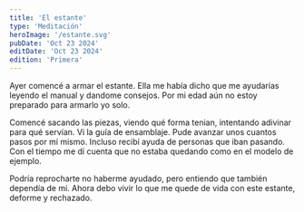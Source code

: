 ```yaml
---
title: 'El estante'
type: 'Meditación'
heroImage: '/estante.svg'
pubDate: 'Oct 23 2024'
editDate: 'Oct 23 2024'
edition: 'Primera'
---
```


Ayer comencé a armar el estante. Ella me había dicho que me ayudarías leyendo el manual y dandome consejos. Por mi edad aún no estoy preparado para armarlo yo solo.

Comencé sacando las piezas, viendo qué forma tenian, intentando adivinar para qué servían. Vi la guía de ensamblaje. Pude avanzar unos cuantos pasos por mí mismo. Incluso recibí ayuda de personas que iban pasando. Con el tiempo me dí cuenta que no estaba quedando como en el modelo de ejemplo.

Podría reprocharte no haberme ayudado, pero entiendo que también dependía de mí. Ahora debo vivir lo que me quede de vida con este estante, deforme y rechazado.
